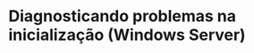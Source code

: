 ﻿# Diagnosticando problemas na inicialização (Windows Server)

<!-- link to version in English -->
<div data-alt-locales="en-us"></div>
